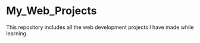 # My_Web_Projects
This repository includes all the web development projects I have made while learning.
